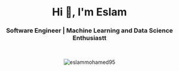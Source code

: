 <h1 align="center">Hi 👋, I'm Eslam</h1>
<h3 align="center">Software Engineer | Machine Learning and Data Science Enthusiastt</h3>
<br>

<p align="center"> <img src="https://komarev.com/ghpvc/?username=eslammohamed95&label=Profile%20views&color=0e75b6&style=flat" alt="eslammohamed95" /> </p>


